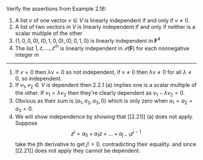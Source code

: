 Verify the assertions from Example 2.18:
1. A list $v$ of one vector $v \in V$ is linearly independent if and only if $v \ne 0$.
2. A list of two vectors in $V$ is linearly independent if and only if neither is a scalar multiple of the other
3. $(1,0,0,0),(0,1,0,0),(0,0,1,0)$ is linearly independent in $\mathbf F^4$
4. The list $1,z,\dots,z^m$ is linearly independent in $\mathcal P(\mathbf F)$ for each nonnegative integer $m$

---

1. If $v = 0$ then $\lambda v = 0$ so not independent, if $v \ne 0$ then $\lambda v \ne 0$ for all $\lambda \ne 0$, so independent.
2. If $v_1,v_2 \in V$ is dependent then 2.2.1 (a) implies one is a scalar multiple of the other. If $v_1 = \lambda v_2$ then they're clearly dependent as $v_1 - \lambda v_2 = 0$.
3. Obvious as their sum is $(a_1,a_2,a_3,0)$ which is only zero when $a_1=a_2=a_3=0$.
4. We will show independence by showing that [[2.21]] (a) does not apply. Suppose
$$
z^j = a_0 + a_1z + \dots + a_{j-1}z^{j-1}
$$
take the jth derivative to get $j! = 0$, contradicting their equality. and since [[2.21]] does not apply they cannot be dependent.
